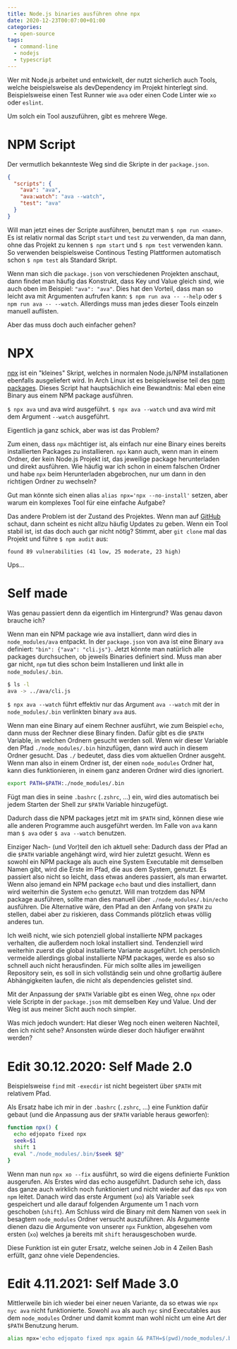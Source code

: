 ```yaml
---
title: Node.js binaries ausführen ohne npx
date: 2020-12-23T00:07:00+01:00
categories:
  - open-source
tags:
  - command-line
  - nodejs
  - typescript
---
```

Wer mit Node.js arbeitet und entwickelt, der nutzt sicherlich auch Tools, welche beispielsweise als devDependency im Projekt hinterlegt sind.
Beispielsweise einen Test Runner wie `ava` oder einen Code Linter wie `xo` oder `eslint`.

Um solch ein Tool auszuführen, gibt es mehrere Wege.
<!--more-->

# NPM Script

Der vermutlich bekannteste Weg sind die Skripte in der `package.json`.

```json
{
  "scripts": {
    "ava": "ava",
    "ava:watch": "ava --watch",
    "test": "ava"
  }
}
```

Will man jetzt eines der Scripte ausführen, benutzt man `$ npm run <name>`.
Es ist relativ normal das Script `start` und `test` zu verwenden, da man dann, ohne das Projekt zu kennen `$ npm start` und `$ npm test` verwenden kann.
So verwenden beispielsweise Continous Testing Plattformen automatisch schon `$ npm test` als Standard Skript.

Wenn man sich die `package.json` von verschiedenen Projekten anschaut, dann findet man häufig das Konstrukt, dass Key und Value gleich sind, wie auch oben im Beispiel: `"ava": "ava"`.
Dies hat den Vorteil, dass man so leicht ava mit Argumenten aufrufen kann:
`$ npm run ava -- --help` oder `$ npm run ava -- --watch`.
Allerdings muss man jedes dieser Tools einzeln manuell auflisten.

Aber das muss doch auch einfacher gehen?

# NPX

[npx](https://github.com/npm/npx) ist ein "kleines" Skript, welches in normalen Node.js/NPM installationen ebenfalls ausgeliefert wird.
In Arch Linux ist es beispielsweise teil des [npm packages](https://archlinux.org/packages/community/any/npm/files/).
Dieses Script hat hauptsächlich eine Bewandtnis:
Mal eben eine Binary aus einem NPM package ausführen.

`$ npx ava` und ava wird ausgeführt.
`$ npx ava --watch` und ava wird mit dem Argument `--watch` ausgeführt.

Eigentlich ja ganz schick, aber was ist das Problem?

Zum einen, dass `npx` mächtiger ist, als einfach nur eine Binary eines bereits installierten Packages zu installieren.
`npx` kann auch, wenn man in einem Ordner, der kein Node.js Projekt ist, das jeweilige package herunterladen und direkt ausführen.
Wie häufig war ich schon in einem falschen Ordner und habe `npx` beim Herunterladen abgebrochen, nur um dann in den richtigen Ordner zu wechseln?

Gut man könnte sich einen alias `alias npx='npx --no-install'` setzen, aber warum ein komplexes Tool für eine einfache Aufgabe?

Das andere Problem ist der Zustand des Projektes.
Wenn man auf [GitHub](https://github.com/npm/npx) schaut, dann scheint es nicht allzu häufig Updates zu geben.
Wenn ein Tool stabil ist, ist das doch auch gar nicht nötig?
Stimmt, aber `git clone` mal das Projekt und führe `$ npm audit` aus:

```plaintext
found 89 vulnerabilities (41 low, 25 moderate, 23 high)
```

Ups…

# Self made

Was genau passiert denn da eigentlich im Hintergrund?
Was genau davon brauche ich?

Wenn man ein NPM package wie ava installiert, dann wird dies in `node_modules/ava` entpackt.
In der `package.json` von ava ist eine Binary `ava` definiert: `"bin": {"ava": "cli.js"}`.
Jetzt könnte man natürlich alle packages durchsuchen, ob jeweils Binaries definiert sind.
Muss man aber gar nicht, `npm` tut dies schon beim Installieren und linkt alle in `node_modules/.bin`.

```bash
$ ls -l
ava -> ../ava/cli.js
```

`$ npx ava --watch` führt effektiv nur das Argument `ava --watch` mit der in `node_modules/.bin` verlinkten binary `ava` aus.

Wenn man eine Binary auf einem Rechner ausführt, wie zum Beispiel `echo`, dann muss der Rechner diese Binary finden.
Dafür gibt es die `$PATH` Variable, in welchen Ordnern gesucht werden soll.
Wenn wir dieser Variable den Pfad `./node_modules/.bin` hinzufügen, dann wird auch in diesem Ordner gesucht.
Das `./` bedeutet, dass dies vom aktuellen Ordner ausgeht.
Wenn man also in einem Ordner ist, der einen `node_modules` Ordner hat, kann dies funktionieren, in einem ganz anderen Ordner wird dies ignoriert.

```bash
export PATH=$PATH:./node_modules/.bin
```

Fügt man dies in seine `.bashrc` (`.zshrc`, …) ein, wird dies automatisch bei jedem Starten der Shell zur `$PATH` Variable hinzugefügt.

Dadurch dass die NPM packages jetzt mit im `$PATH` sind, können diese wie alle anderen Programme auch ausgeführt werden.
Im Falle von `ava` kann man `$ ava` oder `$ ava --watch` benutzen.

Einziger Nach- (und Vor)teil den ich aktuell sehe: Dadurch dass der Pfad an die `$PATH` variable angehängt wird, wird hier zuletzt gesucht.
Wenn es sowohl ein NPM package als auch eine System Executable mit demselben Namen gibt, wird die Erste im Pfad, die aus dem System, genutzt.
Es passiert also nicht so leicht, dass etwas anderes passiert, als man erwartet.
Wenn also jemand ein NPM package `echo` baut und dies installiert, dann wird weiterhin die System `echo` genutzt.
Will man trotzdem das NPM package ausführen, sollte man dies manuell über `./node_modules/.bin/echo` ausführen.
Die Alternative wäre, den Pfad an den Anfang von `$PATH` zu stellen, dabei aber zu riskieren, dass Commands plötzlich etwas völlig anderes tun.

Ich weiß nicht, wie sich potenziell global installierte NPM packages verhalten, die außerdem noch lokal installiert sind.
Tendenziell wird weiterhin zuerst die global installierte Variante ausgeführt.
Ich persönlich vermeide allerdings global installierte NPM packages, werde es also so schnell auch nicht herausfinden.
Für mich sollte alles im jeweiligen Repository sein, es soll in sich vollständig sein und ohne großartig äußere Abhängigkeiten laufen, die nicht als dependencies gelistet sind.

Mit der Anpassung der `$PATH` Variable gibt es einen Weg, ohne `npx` oder viele Scripte in der `package.json` mit demselben Key und Value.
Und der Weg ist aus meiner Sicht auch noch simpler.

Was mich jedoch wundert:
Hat dieser Weg noch einen weiteren Nachteil, den ich nicht sehe?
Ansonsten würde dieser doch häufiger erwähnt werden?

# Edit 30.12.2020: Self Made 2.0

Beispielsweise `find` mit `-execdir` ist nicht begeistert über `$PATH` mit relativem Pfad.

Als Ersatz habe ich mir in der `.bashrc` (`.zshrc`, …) eine Funktion dafür gebaut (und die Anpassung aus der `$PATH` variable heraus geworfen):

```bash
function npx() {
  echo edjopato fixed npx
  seek=$1
  shift 1
  eval "./node_modules/.bin/$seek $@"
}
```

Wenn man nun `npx xo --fix` ausführt, so wird die eigens definierte Funktion ausgerufen.
Als Erstes wird das echo ausgeführt.
Dadurch sehe ich, dass das ganze auch wirklich noch funktioniert und nicht wieder auf das `npx` von `npm` leitet.
Danach wird das erste Argument (`xo`) als Variable `seek` gespeichert und alle darauf folgenden Argumente um 1 nach vorn geschoben (`shift`).
Am Schluss wird die Binary mit dem Namen von `seek` in besagtem `node_modules` Ordner versucht auszuführen.
Als Argumente dienen dazu die Argumente von unserer `npx` Funktion, abgesehen vom ersten (`xo`) welches ja bereits mit `shift` herausgeschoben wurde.

Diese Funktion ist ein guter Ersatz, welche seinen Job in 4 Zeilen Bash erfüllt, ganz ohne viele Dependencies.

# Edit 4.11.2021: Self Made 3.0

Mittlerweile bin ich wieder bei einer neuen Variante, da so etwas wie `npx nyc ava` nicht funktionierte.
Sowohl `ava` als auch `nyc` sind Executables aus dem `node_modules` Ordner und damit kommt man wohl nicht um eine Art der `$PATH` Benutzung herum.

```bash
alias npx='echo edjopato fixed npx again && PATH=$(pwd)/node_modules/.bin:$PATH'
```
